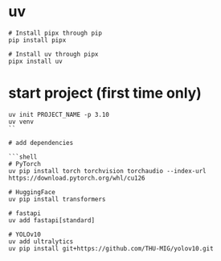 # uv

```shell
# Install pipx through pip
pip install pipx

# Install uv through pipx
pipx install uv
```

# start project (first time only)
```shell
uv init PROJECT_NAME -p 3.10
uv venv
``

# add dependencies

```shell
# PyTorch
uv pip install torch torchvision torchaudio --index-url https://download.pytorch.org/whl/cu126

# HuggingFace
uv pip install transformers

# fastapi
uv add fastapi[standard]

# YOLOv10
uv add ultralytics
uv pip install git+https://github.com/THU-MIG/yolov10.git
```